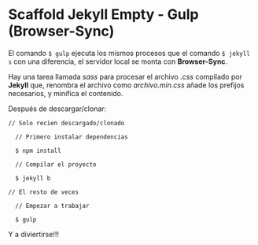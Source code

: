 # Scaffold Jekyll Empty - Gulp (Browser-Sync)

El comando `$ gulp` ejecuta los mismos procesos que el comando `$ jekyll s`
con una diferencia, el servidor local se monta con **Browser-Sync**.

Hay una tarea llamada *sass* para procesar el archivo *.css* compilado por
**Jekyll** que, renombra el archivo como *archivo.min.css* añade los prefijos
necesarios, y minifica el contenido.

Después de descargar/clonar:

```
// Solo recien descargado/clonado

  // Primero instalar dependencias

  $ npm install

  // Compilar el proyecto

  $ jekyll b

// El resto de veces

  // Empezar a trabajar

  $ gulp

```

Y a diviertirse!!!
